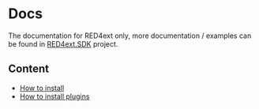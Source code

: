 # Docs

The documentation for RED4ext only, more documentation / examples can be found in [RED4ext.SDK](https://github.com/WopsS/RED4ext.SDK) project.

## Content

* [How to install](/docs/how-to-install.md)
* [How to install plugins](/docs/how-to-install-plugins.md)
